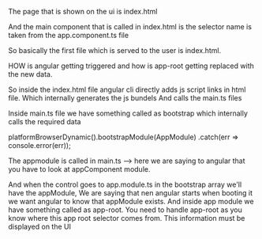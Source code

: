 The page that is shown on the ui is index.html

And the main component that is called in index.html is <app-root></app-root>
the selector name is taken from the app.component.ts file

So basically the first file which is served to the user is index.html.

HOW is angular getting triggered and how is app-root getting replaced with the new data.

So inside the index.html file angular cli directly adds js script links in html file.
Which internally generates the js bundels
And calls the main.ts files

Inside main.ts file we have something called as bootstrap which internally calls the required data

platformBrowserDynamic().bootstrapModule(AppModule)
  .catch(err => console.error(err));

The appmodule is called in main.ts --> here we are saying to angular that you have to look at appComponent module.

And when the control goes to app.module.ts in the bootstrap array we'll have the appModule, We are saying that nen angular starts when booting it we want angular to know that appModule exists. And inside app module we have something called as app-root.
You need to handle app-root as you know where this app root selector comes from. This information must be displayed on the UI